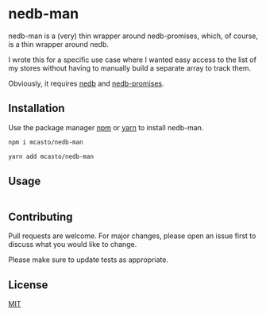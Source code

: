 # nedb-man

nedb-man is a (very) thin wrapper around nedb-promises, which, of course, is a thin wrapper around nedb.

I wrote this for a specific use case where I wanted easy access to the list of my stores without having to manually build a separate array to track them.

Obviously, it requires [nedb](https://github.com/louischatriot/nedb) and [nedb-promises](https://github.com/bajankristof/nedb-promises).

## Installation

Use the package manager [npm](https://www.npmjs.com/) or [yarn](https://yarnpkg.com/) to install nedb-man.

```bash
npm i mcasto/nedb-man
```

```bash
yarn add mcasto/nedb-man
```

## Usage

```node

```

## Contributing
Pull requests are welcome. For major changes, please open an issue first to discuss what you would like to change.

Please make sure to update tests as appropriate.

## License
[MIT](https://choosealicense.com/licenses/mit/)